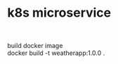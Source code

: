 # k8s microservice

<br/>

build docker image <br/>
docker build -t weatherapp:1.0.0 . <br/>

<br/>
